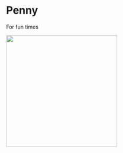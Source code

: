 <h1> Penny </h1>
<p style"font-size:50px;">For fun times</p>
<img src = "https://cdn.discordapp.com/avatars/309531399789215744/bdc58b742039dde0323b69ecf93afb4a?size=2048" style = "width:300px; height: 300px;">
